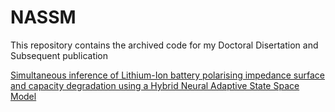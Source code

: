 # NASSM
This repository contains the archived code for my Doctoral Disertation and Subsequent publication

[Simultaneous inference of Lithium-Ion battery polarising impedance surface and capacity degradation using a Hybrid Neural Adaptive State Space Model](https://doi.org/10.1016/j.est.2021.102370)

